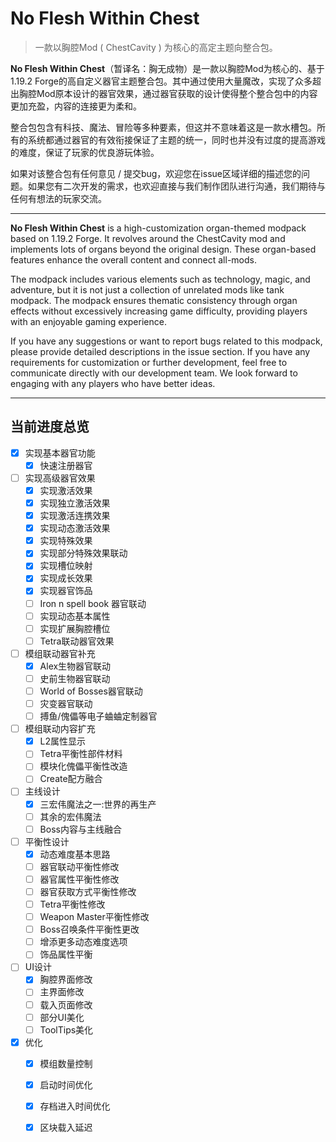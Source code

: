 # No Flesh Within Chest
> 一款以胸腔Mod ( ChestCavity ) 为核心的高定主题向整合包。

**No Flesh Within Chest**（暂译名：胸无成物）是一款以胸腔Mod为核心的、基于1.19.2 Forge的高自定义器官主题整合包。其中通过使用大量魔改，实现了众多超出胸腔Mod原本设计的器官效果，通过器官获取的设计使得整个整合包中的内容更加充盈，内容的连接更为柔和。

整合包包含有科技、魔法、冒险等多种要素，但这并不意味着这是一款水槽包。所有的系统都通过器官的有效衔接保证了主题的统一，同时也并没有过度的提高游戏的难度，保证了玩家的优良游玩体验。

如果对该整合包有任何意见 / 提交bug，欢迎您在issue区域详细的描述您的问题。如果您有二次开发的需求，也欢迎直接与我们制作团队进行沟通，我们期待与任何有想法的玩家交流。

---

**No Flesh Within Chest** is a high-customization organ-themed modpack based on 1.19.2 Forge. It revolves around the ChestCavity mod and implements lots of organs beyond the original design. These organ-based features enhance the overall content and connect all-mods.

The modpack includes various elements such as technology, magic, and adventure, but it is not just a collection of unrelated mods like tank modpack. The modpack ensures thematic consistency through organ effects without excessively increasing game difficulty, providing players with an enjoyable gaming experience.

If you have any suggestions or want to report bugs related to this modpack, please provide detailed descriptions in the issue section. If you have any requirements for customization or further development, feel free to communicate directly with our development team. We look forward to engaging with any players who have better ideas.

---

## 当前进度总览
- [x] 实现基本器官功能
    - [x] 快速注册器官
- [ ] 实现高级器官效果
    - [x] 实现激活效果
    - [x] 实现独立激活效果
    - [x] 实现激活连携效果
    - [x] 实现动态激活效果
    - [x] 实现特殊效果
    - [x] 实现部分特殊效果联动
    - [x] 实现槽位映射
    - [x] 实现成长效果
    - [x] 实现器官饰品
    - [ ] Iron n spell book 器官联动
    - [ ] 实现动态基本属性
    - [ ] 实现扩展胸腔槽位
    - [ ] Tetra联动器官效果
- [ ] 模组联动器官补充
    - [x] Alex生物器官联动
    - [ ] 史前生物器官联动
    - [ ] World of Bosses器官联动
    - [ ] 灾变器官联动
    - [ ] 搏鱼/傀儡等电子蛐蛐定制器官
- [ ] 模组联动内容扩充
    - [x] L2属性显示
    - [ ] Tetra平衡性部件材料
    - [ ] 模块化傀儡平衡性改造
    - [ ] Create配方融合
- [ ] 主线设计
    - [x] 三宏伟魔法之一:世界的再生产
    - [ ] 其余的宏伟魔法
    - [ ] Boss内容与主线融合
- [ ] 平衡性设计
    - [x] 动态难度基本思路
    - [ ] 器官联动平衡性修改
    - [ ] 器官属性平衡性修改
    - [ ] 器官获取方式平衡性修改
    - [ ] Tetra平衡性修改
    - [ ] Weapon Master平衡性修改
    - [ ] Boss召唤条件平衡性更改
    - [ ] 增添更多动态难度选项
    - [ ] 饰品属性平衡
- [ ] UI设计
    - [x] 胸腔界面修改
    - [ ] 主界面修改
    - [ ] 载入页面修改
    - [ ] 部分UI美化
    - [ ] ToolTips美化
- [x] 优化
    - [x] 模组数量控制
    - [x] 启动时间优化
    - [x] 存档进入时间优化
    - [x] 区块载入延迟

